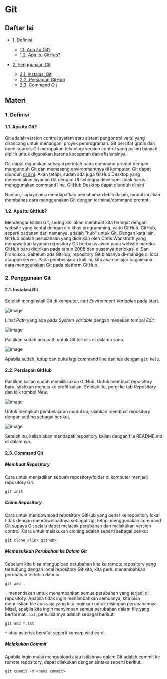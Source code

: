# Git

## Daftar Isi
- [1. Definisi](#1-definisi)
  - [1.1. Apa itu Git?](#11-apa-itu-git)
  - [1.2. Apa itu GitHub?](#12-apa-itu-github)

- [2. Penggunaan Git](#2-penggunaan-git)
  - [2.1. Instalasi Git](#21-instalasi-git)
  - [2.2. Persiapan GitHub](#22-persiapan-github)
  - [2.3. Command Git](#23-command-git)


## Materi

### 1. Definisi

#### 1.1. Apa itu Git?

Git adalah version control system atau sistem pengontrol versi yang dirancang untuk menangani proyek pemrograman. Git bersifat gratis dan open source. Git merupakan teknologi version control yang paling banyak dipilih untuk digunakan karena kecepatan dan efisiensinya.

Git dapat digunakan sebagai perintah pada command prompt dengan mengunduh Git dan memasang environmentnya di komputer. Git dapat diunduh [di sini](https://git-scm.com/). Akan tetapi, sudah ada juga GitHub Desktop yang menyediakan layanan Git dengan UI sehingga developer tidak harus menggunakan command line. GitHub Desktop dapat diunduh [di sini](https://desktop.github.com/)

Namun, supaya bisa mendapatkan pemahaman lebih dalam, modul ini akan membahas cara menggunakan Git dengan terminal/command prompt.

#### 1.2. Apa itu GitHub?

Mendengar istilah Git, sering kali akan membuat kita teringat dengan website yang kental dengan ciri khas programming, yaitu GitHub. GitHub, seperti padanan dari namanya, adalah "hub" untuk Git. Dengan kata lain, GitHub adalah perusahaan yang didirikan oleh Chris Wanstrath yang menawarkan layanan repository Git berbasis awan pada website mereka. GitHub baru didirikan pada tahun 2008 dan pusatnya berlokasi di San Francisco. Sebelum ada GitHub, repository Git biasanya di-manage di local ataupun server. Pada pembelajaran kali ini, kita akan belajar bagaimana cara menggunakan Git pada platform GitHub.

### 2. Penggunaan Git

#### 2.1. Instalasi Git

Setelah menginstall Git di komputer, cari *Environment Variables* pada start.

![image](https://user-images.githubusercontent.com/34309557/225525423-8d41878d-c094-4ed7-b296-b1885d6b0011.png)

Lihat *Path* yang ada pada *System Variable* dengan menekan tombol *Edit*

![image](https://user-images.githubusercontent.com/34309557/225525606-c9830656-832a-4c77-8be4-7632279b6960.png)

Pastikan sudah ada path untuk Git tertulis di dalama sana.

![image](https://user-images.githubusercontent.com/34309557/225525733-8570ed06-b1d5-41bf-aeb5-6b1ecb5d6d1d.png)

Apabila sudah, tutup dan buka lagi command line dan tes dengan `git help`.

#### 2.2. Persiapan GitHub

Pastikan kalian sudah memiliki akun GitHub. Untuk membuat repository baru, silahkan menuju ke profil kalian. Setelah itu, pergi ke tab *Repository* dan klik tombol *New*.

![image](https://user-images.githubusercontent.com/34309557/225526184-d3f3500d-9563-479c-bbcf-57a7e0b5ff95.png)

Untuk mengikuti pembelajaran modul ini, silahkan membuat repository dengan setting sebagai berikut.

![image](https://user-images.githubusercontent.com/34309557/225526843-2ecb1f9e-c1f4-474d-80a1-2064cd1df1f8.png)

Setelah itu, kalian akan mendapati repository kalian dengan file README.md di dalamnya.

#### 2.3. Command Git

##### Membuat Repository

Cara untuk menjadikan sebuah repository/folder di komputer menjadi repository Git.

```
git init
```

##### Clone Repository

Cara untuk mendownload repository GitHub yang benar ke repository lokal tidak dengan mendownloadnya sebagai zip, tetapi menggunakan command Git supaya Git selalu dapat melacak perubahan dan melakukan version control. Cara untuk melakukan cloning adalah seperti sebagai berikut
```
git clone <link github>
```

##### Memasukkan Perubahan ke Dalam Git

Sebelum kita bisa mengupload perubahan kita ke remote repository yang terhubung dengan local repository Git kita, kita perlu menambahkan perubahan terlebih dahulu.

```
git add .
```

`.` menandakan untuk menambahkan semua perubahan yang terjadi di repository. Apabila tidak ingin menambahkan semuanya, kita bisa menuliskan file apa saja yang kita inginkan untuk disimpan perubahannya. Misal, apabila kita ingin menyimpan semua perubahan dalam file yang berformat `.txt`, penulisannya adalah sebagai berikut.

```
git add *.txt
```

`*` atau asterisk bersifat seperti konsep wild card.

##### Melakukan Commit

Apabila ingin mulai mengupload atau istilahnya dalam Git adalah commit ke remote repository, dapat dilakukan dengan sintaks seperti berikut.

```
git commit -m <nama commit>
```







